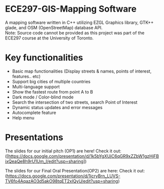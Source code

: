 # ECE297-GIS-Mapping Software
A mapping software written in C++ utilizing EZGL Graphics library, GTK++ glade, and OSM (OpenStreetMap) database API.  
Note: Source code cannot be provided as this project was part of the ECE297 course at the University of Toronto.

# Key functionalities
- Basic map functionalities (Display streets & names, points of interest, features.. etc)
- Support big cities of multiple countries
- Multi-language support
- Show the fastest route from point A to B
- Dark mode / Color-blind mode
- Search the intersection of two streets, search Point of Interest
- Dynamic status updates and error messages
- Autocomplete feature
- Help menu

# Presentations
The slides for our initial pitch (OP1) are here! Check it out:  ([https://docs.google.com/presentation/d/1k5bYgXUjC6qGR9xZZbW1gzHjFBixQeaQe8h9rU1Um_I/edit?usp=sharing])

The slides for our Final Oral Presentation(OP2) are here: Check it out:  
(https://docs.google.com/presentation/d/1icryBrn_LUVS-TV6fo4AqazAO3d5akO98tqET2xlQyU/edit?usp=sharing)
